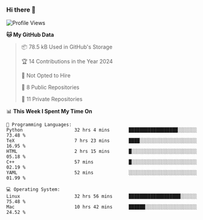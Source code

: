 ### Hi there 👋

<!--
**huayuan4396/huayuan4396** is a ✨ _special_ ✨ repository because its `README.md` (this file) appears on your GitHub profile.

Here are some ideas to get you started:

- 🔭 I’m currently working on ...
- 🌱 I’m currently learning ...
- 👯 I’m looking to collaborate on ...
- 🤔 I’m looking for help with ...
- 💬 Ask me about ...
- 📫 How to reach me: ...
- 😄 Pronouns: ...
- ⚡ Fun fact: ...
-->

<!--START_SECTION:waka-->
![Profile Views](http://img.shields.io/badge/Profile%20Views-0-blue)

**🐱 My GitHub Data** 

> 📦 78.5 kB Used in GitHub's Storage 
 > 
> 🏆 14 Contributions in the Year 2024
 > 
> 🚫 Not Opted to Hire
 > 
> 📜 8 Public Repositories 
 > 
> 🔑 11 Private Repositories 
 > 
📊 **This Week I Spent My Time On** 

```text
💬 Programming Languages: 
Python                   32 hrs 4 mins       ██████████████████░░░░░░░   73.48 % 
TeX                      7 hrs 23 mins       ████░░░░░░░░░░░░░░░░░░░░░   16.95 % 
HTML                     2 hrs 15 mins       █░░░░░░░░░░░░░░░░░░░░░░░░   05.18 % 
C++                      57 mins             █░░░░░░░░░░░░░░░░░░░░░░░░   02.19 % 
YAML                     52 mins             ░░░░░░░░░░░░░░░░░░░░░░░░░   01.99 % 

💻 Operating System: 
Linux                    32 hrs 56 mins      ███████████████████░░░░░░   75.48 % 
Mac                      10 hrs 42 mins      ██████░░░░░░░░░░░░░░░░░░░   24.52 % 
```


<!--END_SECTION:waka-->
